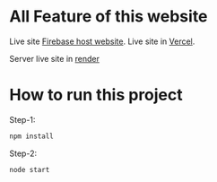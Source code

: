 # All Feature of this website
Live site [Firebase host website](https://doctor-portal-23a3a.web.app/).
Live site in [Vercel](https://doctor-portal-client-seven.vercel.app/).

Server live site in [render](https://doctor-portal-server-riwf.onrender.com/)
# How to run this project

Step-1:

```sh
npm install
```

Step-2:

```sh
node start
```

